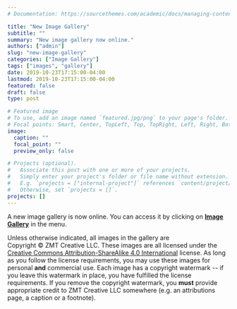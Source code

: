 ```yaml
---
# Documentation: https://sourcethemes.com/academic/docs/managing-content/

title: "New Image Gallery"
subtitle: ""
summary: "New image gallery now online."
authors: ["admin"]
slug: "new-image-gallery"
categories: ["Image Gallery"]
tags: ["images", "gallery"]
date: 2019-10-23T17:15:00-04:00
lastmod: 2019-10-23T17:15:00-04:00
featured: false
draft: false
type: post

# Featured image
# To use, add an image named `featured.jpg/png` to your page's folder.
# Focal points: Smart, Center, TopLeft, Top, TopRight, Left, Right, BottomLeft, Bottom, BottomRight.
image:
  caption: ""
  focal_point: ""
  preview_only: false

# Projects (optional).
#   Associate this post with one or more of your projects.
#   Simply enter your project's folder or file name without extension.
#   E.g. `projects = ["internal-project"]` references `content/project/deep-learning/index.md`.
#   Otherwise, set `projects = []`.
projects: []
---
```


A new image gallery is now online. You can access it by clicking on **[Image Gallery](/gallery/)** in the menu.

Unless otherwise indicated, all images in the gallery are Copyright&nbsp;&copy;&nbsp;ZMT&nbsp;Creative&nbsp;LLC. These images are all licensed under the [Creative Commons Attribution-ShareAlike 4.0 International](https://creativecommons.org/licenses/by-sa/4.0/) license. As long as you follow the license requirements, you may use these images for personal **and** commercial use. Each image has a copyright watermark -- if you leave this watermark in place, you have fulfilled the license requirements. If you remove the copyright watermark, you **must** provide appropriate credit to ZMT&nbsp;Creative&nbsp;LLC somewhere (e.g. an attributions page, a caption or a footnote).

[hugo]: https://gohugo.io/
[academic]: https://sourcethemes.com/academic/